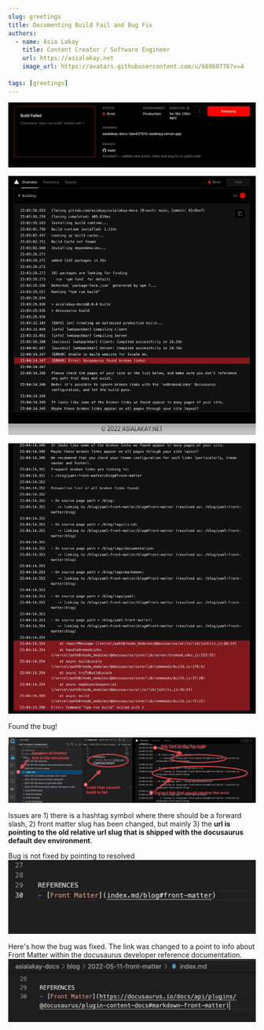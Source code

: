 ```yaml
---
slug: greetings
title: Documenting Build Fail and Bug Fix
authors:
  - name: Asia Lakay
    title: Content Creator / Software Engineer
    url: https://asialakay.net
    image_url: https://avatars.githubusercontent.com/u/66960776?v=4

tags: [greetings]
---
```



![Build Failed Status](./build-failed.jpeg)

![Build Fail](./build-fail.jpeg)

![Bug Details](./bug-details.jpeg)

Found the bug!

![Bug Found](./bug-found.jpeg)

Issues are 1) there is a hashtag symbol where there should be a forward slash, 2) front matter slug has been changed, but mainly 3) the **url is pointing to the old relative url slug that is shipped with the docusaurus default dev environment**.

Bug is not fixed by pointing to resolved 
![Incorrect Link Address](./incorrect-link-address.jpeg)

Here's how the bug was fixed. The link was changed to a point to info about Front Matter within the docusaurus developer reference documentation.
![Correct Link Address](./correct-link-address.jpg)





